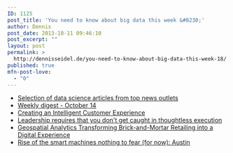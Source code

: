 ```yaml
---
ID: 1125
post_title: 'You need to know about big data this week &#8230;'
author: Dennis
post_date: 2013-10-11 09:46:10
post_excerpt: ""
layout: post
permalink: >
  http://dennisseidel.de/you-need-to-know-about-big-data-this-week-18/
published: true
mfn-post-love:
  - "0"
---
```

<ul class="scrd_digest">
<li><a href="http://www.datasciencecentral.com/xn/detail/6448529:BlogPost:110226" rel="external">Selection of data science articles from top news outlets</a>
</li>
<li><a href="http://www.datasciencecentral.com/xn/detail/6448529:BlogPost:110321" rel="external">Weekly digest - October 14</a>
</li>
<li><a href="http://feedproxy.google.com/~r/ibm-big-data-hub/~3/2JWmBG6KjSY/creating-intelligent-customer-experience" rel="external">Creating an Intelligent Customer Experience</a>
</li>
<li><a href="http://www.techrepublic.com/blog/big-data-analytics/leadership-requires-that-you-dont-get-caught-in-thoughtless-execution/" rel="external">Leadership requires that you don&#039;t get caught in thoughtless execution</a>
</li>
<li><a href="http://feedproxy.google.com/~r/ibm-big-data-hub/~3/idxLNBbw4nI/geospatial-analytics-transforming-brick-and-mortar-retailing-digital-experience" rel="external">Geospatial Analytics Transforming Brick-and-Mortar Retailing into a Digital Experience</a>
</li>
<li><a href="http://feedproxy.google.com/~r/ibm-big-data-hub/~3/UCZt1dEdehM/rise-smart-machines-nothing-fear-now-austin" rel="external">Rise of the smart machines nothing to fear (for now): Austin</a>
</li>
</ul>